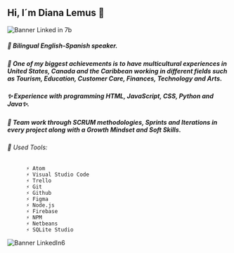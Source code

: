 ## Hi, I´m Diana Lemus 👋

![Banner Linked in 7b](https://user-images.githubusercontent.com/65943524/100381932-21262c00-2fe8-11eb-9858-1918f266292b.JPG)

##### 🔭 Bilingual English-Spanish speaker.    
##### 🌱 One of my biggest achievements is to have multicultural experiences in United States, Canada and the Caribbean working in different fields such as Tourism, Education, Customer Care, Finances, Technology and Arts.
##### ✨ Experience with programming HTML, JavaScript, CSS, Python and Java✨.
##### 👯 Team work through SCRUM methodologies, Sprints and Iterations in every project along with a Growth Mindset and Soft Skills.

###### 💬 Used Tools:
          ⚡ Atom
          ⚡ Visual Studio Code
          ⚡ Trello
          ⚡ Git 
          ⚡ Github
          ⚡ Figma
          ⚡ Node.js
          ⚡ Firebase
          ⚡ NPM
          ⚡ Netbeans                    
          ⚡ SQLite Studio
           
<!--![BannerLinkedIn 5](https://user-images.githubusercontent.com/65943524/100383843-9eec3680-2fec-11eb-925a-ee14e9c53908.jpg)-->
![Banner LinkedIn6](https://user-images.githubusercontent.com/65943524/100383938-e5da2c00-2fec-11eb-9976-5ae45040b173.jpg)


<!-- **Dicaleme/Dicaleme** is a ✨ _special_ ✨ repository because its `README.md` (this file) appears on your GitHub profile.
Here are some ideas to get you started:-->

<!-- 🤔 I’m looking for help with ...

- 📫 How to reach me: ...
- 😄 Pronouns: ...
- ⚡ Fun fact: ...--> 




